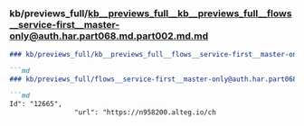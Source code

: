 ### kb/previews_full/kb__previews_full__kb__previews_full__flows__service-first__master-only@auth.har.part068.md.part002.md.md

```md
### kb/previews_full/kb__previews_full__flows__service-first__master-only@auth.har.part068.md.part002.md

```md
### kb/previews_full/flows__service-first__master-only@auth.har.part068.md (part 002)

```md
Id": "12665",
                "url": "https://n958200.alteg.io/ch
```

```

```

```

